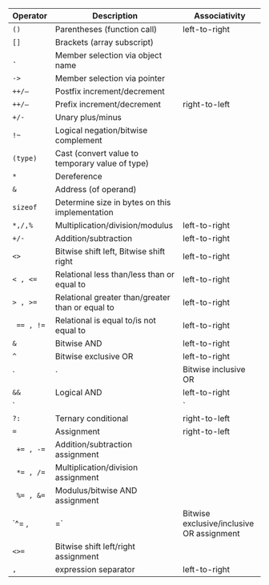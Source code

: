 |Operator   |	Description                                         |	Associativity|
|-----------|-------------------------------------------------------|----------------|
| ` ()     `  |	Parentheses (function call)                         |	left-to-right
| ` []     `  |	Brackets (array subscript) 	
| ` .      `  |Member selection via object name 	
| ` ->     `  |	Member selection via pointer 	
| ` ++/–   `  |	Postfix increment/decrement 	
| ` ++/–   `  |	Prefix increment/decrement                          |	right-to-left
| ` +/-    `  |	Unary plus/minus 	
| ` !~     `  |	Logical negation/bitwise complement 	
| ` (type) `  |	Cast (convert value to temporary value of type) 	
| ` * 	    ` |   Dereference 	
| ` &      `  |   Address (of operand) 	
| ` sizeof `  |	Determine size in bytes on this implementation 	
| ` *,/,%  `  |	Multiplication/division/modulus                     |	left-to-right
| ` +/-    `  |	Addition/subtraction 	                            |   left-to-right
| ` <> 	   `  |   Bitwise shift left, Bitwise shift right             |	left-to-right
| ` < , <= `  |	Relational less than/less than or equal to          |	left-to-right
| ` > , >= `  |	Relational greater than/greater than or equal to    |	left-to-right
| ` == , !=`  |	Relational is equal to/is not equal to 	            |   left-to-right
| ` & 	    ` |   Bitwise AND 	                                    |   left-to-right
| ` ^      `  |	Bitwise exclusive OR                                |	left-to-right
| ` |      `  |	Bitwise inclusive OR                                |	left-to-right
| ` &&     `  |	Logical AND                                         |	left-to-right
| ` ||     `  |	Logical OR                                          |	left-to-right
| ` ?:     `  |	Ternary conditional                                 |	right-to-left
| ` = 	    ` |   Assignment 	                                        |   right-to-left
| ` += , -=`  |	Addition/subtraction assignment 	
| ` *= , /=`  |	Multiplication/division assignment 	
| ` %= , &=`  |	Modulus/bitwise AND assignment 	
|  `^= ,|=`   |	Bitwise exclusive/inclusive OR assignment 	
| ` <>= `     |	Bitwise shift left/right assignment 	
| ` ,  `      |	expression separator                                |	left-to-right